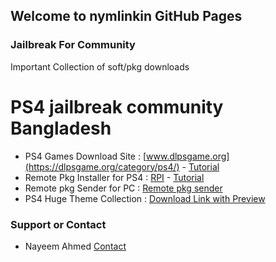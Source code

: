 ## Welcome to nymlinkin GitHub Pages


### Jailbreak For Community

Important Collection of soft/pkg downloads




# PS4 jailbreak community Bangladesh


- PS4 Games Download Site : [www.dlpsgame.org](https://dlpsgame.org/category/ps4/) - [Tutorial](https://youtu.be/0ZUXd5vu7ps?list=LL)
- Remote Pkg Installer for PS4 : [RPI](https://api.pkg-zone.com/attachments/pkgs/REMOTE_PACKAGE_INSTALLER.pkg) - [Tutorial](https://youtu.be/HlLI8oZKCyc?list=LL)
- Remote pkg Sender for PC : [Remote pkg sender](https://github.com/iref-use/ps4-remote-pkg-sender/releases)
- PS4 Huge Theme Collection : [Download Link with Preview](https://mega.nz/folder/aUwkma5Y#__-GrZjHvMnRzqmKEZgITQ)










### Support or Contact

- Nayeem Ahmed
[Contact](https://www.facebook.com/nymlinkin/)

